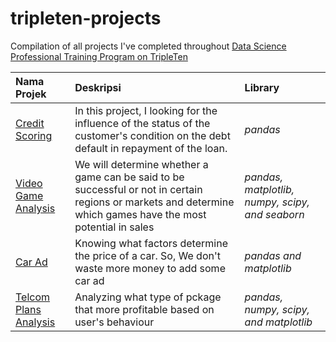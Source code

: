 # tripleten-projects
Compilation of all projects I've completed throughout [Data Science Professional Training Program on TripleTen](https://tripleten.com/id-idn/) 

| Nama Projek              | Deskripsi                 | Library                      |
| :-------------------- | :--------------------- |:---------------------------|
| [Credit Scoring](https://github.com/bagus149/yandex-practicum-projects/tree/main/credit_score)     |In this project, I looking for the influence of the status of the customer's condition on the debt default in repayment of the loan.     | _pandas_ |
| [Video Game Analysis](https://github.com/bagus149/yandex-practicum-projects/tree/main/game_analysis) | We will determine whether a game can be said to be successful or not in certain regions or markets and determine which games have the most potential in sales | _pandas, matplotlib, numpy, scipy, and seaborn_  |
| [Car Ad](https://github.com/bagus149/yandex-practicum-projects/tree/main/moved_vehicle) | Knowing what factors determine the price of a car. So, We don't waste more money to add some car ad | _pandas and matplotlib_ |
| [Telcom Plans Analysis](https://github.com/bagus149/yandex-practicum-projects/tree/main/prepaid_package) | Analyzing what type of pckage that more profitable based on user's behaviour | _pandas, numpy, scipy, and matplotlib_ |
